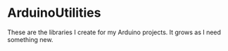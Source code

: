 # ArduinoUtilities
  These are the libraries I create for my Arduino projects. It grows as I need something new.
